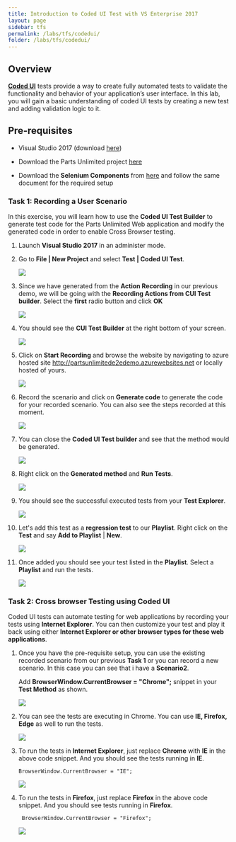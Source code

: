 ```yaml
---
title: Introduction to Coded UI Test with VS Enterprise 2017
layout: page    
sidebar: tfs
permalink: /labs/tfs/codedui/
folder: /labs/tfs/codedui/
---
```


## Overview

**[Coded UI](https://msdn.microsoft.com/en-us/library/dd286726.aspx)** tests provide a way to create fully automated tests to validate the functionality and behavior of your application’s user interface. In this lab, you will gain a basic understanding of coded UI tests by creating a new test and adding validation logic to it.

## Pre-requisites

- Visual Studio 2017 (download [here](https://www.visualstudio.com/vs/visual-studio-2017-rc/))

- Download the Parts Unlimited project [here](https://github.com/Microsoft/PartsUnlimited/tree/aspnet45)

- Download the **Selenium Components** from [here](https://marketplace.visualstudio.com/items?itemName=AtinBansal.SeleniumcomponentsforCodedUICrossBrowserTesting) and follow the same document for the required setup


### Task 1: Recording a User Scenario

In this exercise, you will learn how to use the **Coded UI Test Builder** to generate test code for the Parts Unlimited Web application and modify the generated code in order to enable Cross Browser testing.

1. Launch **Visual Studio 2017** in an administer mode.

2. Go to **File | New Project** and select **Test | Coded UI Test**.

    <img src="images/image1.png">
 
3. Since we have generated from the **Action Recording** in our previous demo, we will be going with the **Recording Actions from CUI Test builder**. Select the **first** radio button and click **OK**

    <img src="images/image2.png">
 
4. You should see the **CUI Test Builder** at the right bottom of your screen.

    <img src="images/image3.png">
 
5. Click on **Start Recording** and browse the website by navigating to azure hosted site http://partsunlimitede2edemo.azurewebsites.net or locally hosted of yours.

    <img src="images/image4.png">

6. Record the scenario and click on **Generate code** to generate the code for your recorded scenario. You can also see the steps recorded at this moment.

    <img src="images/image5.png">

7. You can close the **Coded UI Test builder** and see that the method would be generated.

    <img src="images/image6.png">

8. Right click on the **Generated method** and **Run Tests**.

    <img src="images/image7.png">

9. You should see the successful executed tests from your **Test Explorer**.

    <img src="images/image8.png">

10. Let's add this test as a **regression test** to our **Playlist**. Right click on the **Test** and say **Add to Playlist** | **New**.

    <img src="images/image9.png">

11. Once added you should see your test listed in the **Playlist**. Select a **Playlist** and run the tests.

    <img src="images/image10.png">
 
### Task 2: Cross browser Testing using Coded UI

Coded UI tests can automate testing for web applications by recording your tests using **Internet Explorer**. You can then customize your test and play it back using either **Internet Explorer or other browser types for these web applications**.


1. Once you have the pre-requisite setup, you can use the existing recorded scenario from our previous **Task 1** or you can record    a new scenario. In this case you can see that i have a **Scenario2**.

   Add **BrowserWindow.CurrentBrowser = "Chrome";** snippet in your **Test Method** as shown. 

    <img src="images/image11.png">

2. You can see the tests are executing in Chrome. You can use **IE, Firefox, Edge** as well to run the tests. 
 
    <img src="images/image12.png">
 
3. To run the tests in **Internet Explorer**, just replace **Chrome** with **IE** in the above code snippet. And you should see the tests running in **IE**.
   ````
   BrowserWindow.CurrentBrowser = "IE";
   ````
  
    <img src="images/image13.png">
 
4. To run the tests in **Firefox**, just replace **Firefox** in the above code snippet. And you should see tests running in **Firefox**.
   ````
    BrowserWindow.CurrentBrowser = "Firefox";
   ````
   
    <img src="images/image14.png">
